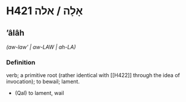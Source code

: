 # H421 אָלָה / אלה

## ʼâlâh

_(aw-law' | aw-LAW | ah-LA)_

### Definition

verb; a primitive root (rather identical with [[H422]] through the idea of invocation); to bewail; lament.

- (Qal) to lament, wail
